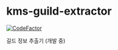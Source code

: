 # kms-guild-extractor
[![CodeFactor](https://www.codefactor.io/repository/github/pid011/kms-guild-extractor/badge?s=98e11cf2aae0726fc2c9ca87b5fae52402979398)](https://www.codefactor.io/repository/github/pid011/kms-guild-extractor)

길드 정보 추출기 (개발 중)
